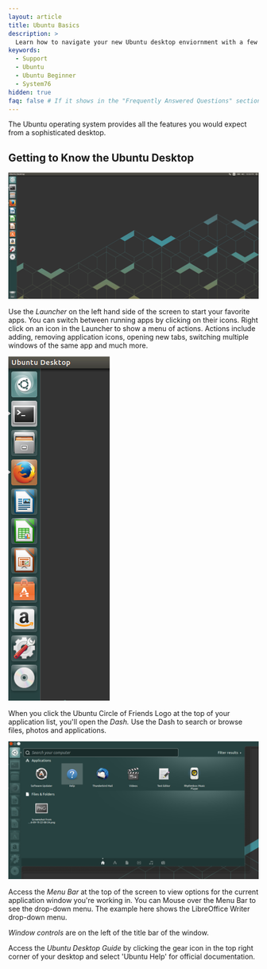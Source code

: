 ```yaml
---
layout: article
title: Ubuntu Basics
description: >
  Learn how to navigate your new Ubuntu desktop enviornment with a few easy tips.
keywords:
  - Support
  - Ubuntu
  - Ubuntu Beginner
  - System76
hidden: true
faq: false # If it shows in the "Frequently Answered Questions" section
---
```


  The Ubuntu operating system provides all the features you would expect from a sophisticated desktop.
  
## Getting to Know the Ubuntu Desktop

![Ubuntu Desktop](/images/ubuntu-basics/Launcher-16.04.png)

Use the *Launcher* on the left hand side of the screen to start your favorite apps.  You can switch between running apps by clicking on their icons. Right click on an icon in the Launcher to show a menu of actions. Actions include adding, removing application icons, opening new tabs, switching multiple windows of the same app and much more.

![Ubuntu Desktop](/images/ubuntu-basics/Launcher-16.04-min.png)

When you click the Ubuntu Circle of Friends Logo at the top of your application list, you'll open the *Dash.* Use the Dash to search or browse files, photos and applications.

![Ubuntu Desktop](/images/ubuntu-basics/Dash-16.04-min.png)

Access the *Menu Bar* at the top of the screen to view options for the current application window you're working in. You can Mouse over the Menu Bar to see the drop-down menu. The example here shows the LibreOffice Writer drop-down menu.

*Window controls* are on the left of the title bar of the window.

Access the *Ubuntu Desktop Guide* by clicking the gear icon in the top right corner of your desktop and select 'Ubuntu Help' for official documentation.
